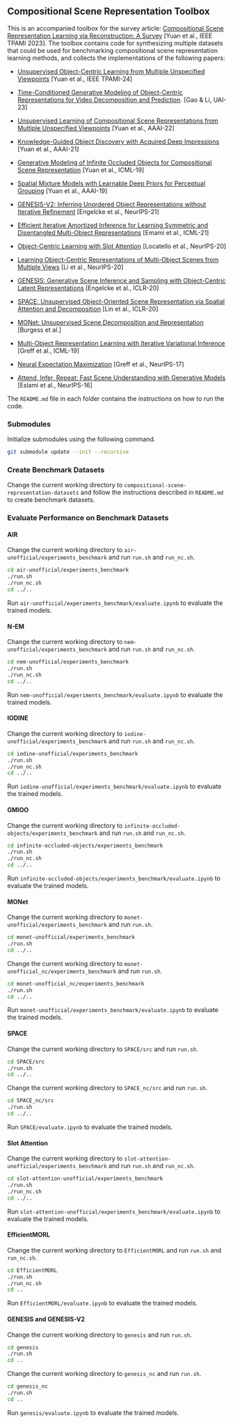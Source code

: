 ## Compositional Scene Representation Toolbox

This is an accompanied toolbox for the survey article: [Compositional Scene Representation Learning via Reconstruction: A Survey](https://arxiv.org/abs/2202.07135) \[Yuan et al., IEEE TPAMI 2023\]. The toolbox contains code for synthesizing multiple datasets that could be used for benchmarking compositional scene representation learning methods, and collects the implementations of the following papers:
- [Unsupervised Object-Centric Learning from Multiple Unspecified Viewpoints](https://arxiv.org/abs/2401.01922) \[Yuan et al., IEEE TPAMI-24\]
- [Time-Conditioned Generative Modeling of Object-Centric Representations for Video Decomposition and Prediction](https://arxiv.org/abs/2301.08951). \[Gao \& Li, UAI-23\]
- [Unsupervised Learning of Compositional Scene Representations from Multiple Unspecified Viewpoints](https://arxiv.org/abs/2112.03568) \[Yuan et al., AAAI-22\]
- [Knowledge-Guided Object Discovery with Acquired Deep Impressions](https://arxiv.org/abs/2103.10611) \[Yuan et al., AAAI-21\]
- [Generative Modeling of Infinite Occluded Objects for Compositional Scene Representation](https://proceedings.mlr.press/v97/yuan19b.html) \[Yuan et al., ICML-19\]
- [Spatial Mixture Models with Learnable Deep Priors for Perceptual Grouping](https://arxiv.org/abs/1902.02502) \[Yuan et al., AAAI-19\]

- [GENESIS-V2: Inferring Unordered Object Representations without Iterative Refinement](https://proceedings.neurips.cc/paper/2021/hash/43ec517d68b6edd3015b3edc9a11367b-Abstract.html) \[Engelcke et al., NeurIPS-21\]
- [Efficient Iterative Amortized Inference for Learning Symmetric and Disentangled Multi-Object Representations](https://proceedings.mlr.press/v139/emami21a.html) \[Emami et al., ICML-21\]
- [Object-Centric Learning with Slot Attention](https://papers.nips.cc/paper/2020/hash/8511df98c02ab60aea1b2356c013bc0f-Abstract.html) \[Locatello et al., NeurIPS-20\]
- [Learning Object-Centric Representations of Multi-Object Scenes from Multiple Views](https://papers.nips.cc/paper/2020/hash/3d9dabe52805a1ea21864b09f3397593-Abstract.html) \[Li et al., NeurIPS-20\]
- [GENESIS: Generative Scene Inference and Sampling with Object-Centric Latent Representations](https://openreview.net/forum?id=BkxfaTVFwH) \[Engelcke et al., ICLR-20\]
- [SPACE: Unsupervised Object-Oriented Scene Representation via Spatial Attention and Decomposition](https://openreview.net/forum?id=rkl03ySYDH) \[Lin et al., ICLR-20\]
- [MONet: Unsupervised Scene Decomposition and Representation](https://arxiv.org/abs/1901.11390) \[Burgess et al.\]
- [Multi-Object Representation Learning with Iterative Variational Inference](https://proceedings.mlr.press/v97/greff19a.html) \[Greff et al., ICML-19\]
- [Neural Expectation Maximization](https://papers.nips.cc/paper/2017/hash/d2cd33e9c0236a8c2d8bd3fa91ad3acf-Abstract.html) \[Greff et al., NeurIPS-17\]
- [Attend, Infer, Repeat: Fast Scene Understanding with Generative Models](https://papers.nips.cc/paper/2016/hash/52947e0ade57a09e4a1386d08f17b656-Abstract.html) \[Eslami et al., NeurIPS-16\]

The `README.md` file in each folder contains the instructions on how to run the code.

### Submodules

Initialize submodules using the following command.
```bash
git submodule update --init --recursive
```

### Create Benchmark Datasets

Change the current working directory to `compositional-scene-representation-datasets` and follow the instructions described in `README.md` to create benchmark datasets.

### Evaluate Performance on Benchmark Datasets

#### AIR

Change the current working directory to `air-unofficial/experiments_benchmark` and run `run.sh` and `run_nc.sh`.

```bash
cd air-unofficial/experiments_benchmark
./run.sh
./run_nc.sh
cd ../..
```

Run `air-unofficial/experiments_benchmark/evaluate.ipynb` to evaluate the trained models.

#### N-EM

Change the current working directory to `nem-unofficial/experiments_benchmark` and run `run.sh` and `run_nc.sh`.

```bash
cd nem-unofficial/experiments_benchmark
./run.sh
./run_nc.sh
cd ../..
```

Run `nem-unofficial/experiments_benchmark/evaluate.ipynb` to evaluate the trained models.

#### IODINE

Change the current working directory to `iodine-unofficial/experiments_benchmark` and run `run.sh` and `run_nc.sh`.

```bash
cd iodine-unofficial/experiments_benchmark
./run.sh
./run_nc.sh
cd ../..
```

Run `iodine-unofficial/experiments_benchmark/evaluate.ipynb` to evaluate the trained models.

#### GMIOO

Change the current working directory to `infinite-occluded-objects/experiments_benchmark` and run `run.sh` and `run_nc.sh`.

```bash
cd infinite-occluded-objects/experiments_benchmark
./run.sh
./run_nc.sh
cd ../..
```

Run `infinite-occluded-objects/experiments_benchmark/evaluate.ipynb` to evaluate the trained models.

#### MONet

Change the current working directory to `monet-unofficial/experiments_benchmark` and run `run.sh`.

```bash
cd monet-unofficial/experiments_benchmark
./run.sh
cd ../..
```

Change the current working directory to `monet-unofficial_nc/experiments_benchmark` and run `run.sh`.

```bash
cd monet-unofficial_nc/experiments_benchmark
./run.sh
cd ../..
```

Run `monet-unofficial/experiments_benchmark/evaluate.ipynb` to evaluate the trained models.

#### SPACE

Change the current working directory to `SPACE/src` and run `run.sh`.

```bash
cd SPACE/src
./run.sh
cd ../..
```

Change the current working directory to `SPACE_nc/src` and run `run.sh`.

```bash
cd SPACE_nc/src
./run.sh
cd ../..
```

Run `SPACE/evaluate.ipynb` to evaluate the trained models.

#### Slot Attention

Change the current working directory to `slot-attention-unofficial/experiments_benchmark` and run `run.sh` and `run_nc.sh`.

```bash
cd slot-attention-unofficial/experiments_benchmark
./run.sh
./run_nc.sh
cd ../..
```

Run `slot-attention-unofficial/experiments_benchmark/evaluate.ipynb` to evaluate the trained models.

#### EfficientMORL

Change the current working directory to `EfficientMORL` and run `run.sh` and `run_nc.sh`.

```bash
cd EfficientMORL
./run.sh
./run_nc.sh
cd ..
```

Run `EfficientMORL/evaluate.ipynb` to evaluate the trained models.

#### GENESIS and GENESIS-V2

Change the current working directory to `genesis` and run `run.sh`.

```bash
cd genesis
./run.sh
cd ..
```

Change the current working directory to `genesis_nc` and run `run.sh`.

```bash
cd genesis_nc
./run.sh
cd ..
```

Run `genesis/evaluate.ipynb` to evaluate the trained models.
